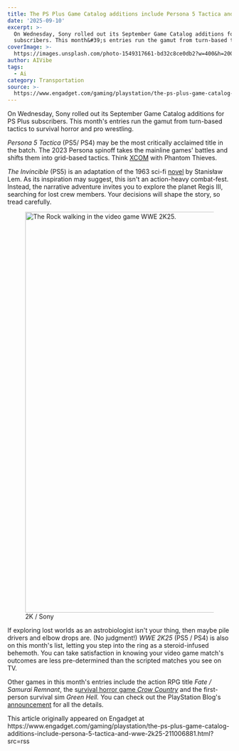 ```yaml
---
title: The PS Plus Game Catalog additions include Persona 5 Tactica and WWE 2K25
date: '2025-09-10'
excerpt: >-
  On Wednesday, Sony rolled out its September Game Catalog additions for PS Plus
  subscribers. This month&#39;s entries run the gamut from turn-based tac...
coverImage: >-
  https://images.unsplash.com/photo-1549317661-bd32c8ce0db2?w=400&h=200&fit=crop&auto=format
author: AIVibe
tags:
  - Ai
category: Transportation
source: >-
  https://www.engadget.com/gaming/playstation/the-ps-plus-game-catalog-additions-include-persona-5-tactica-and-wwe-2k25-211006881.html?src=rss
---
```

<p>On Wednesday, Sony rolled out its September Game Catalog additions for PS Plus subscribers. This month&#39;s entries run the gamut from turn-based tactics to survival horror and pro wrestling.</p>
<p><em>Persona 5 Tactica</em> (PS5/ PS4) may be the most critically acclaimed title in the batch. The 2023 Persona spinoff takes the mainline games&#39; battles and shifts them into grid-based tactics. Think <a data-i13n="cpos:1;pos:1" href="https://www.engadget.com/xcom-chimera-squad-steam-pc-release-date-announcement-140116943.html">XCOM</a> with Phantom Thieves.</p>
<span id="end-legacy-contents"></span><p><em>The Invincible</em> (PS5) is an adaptation of the 1963 sci-fi <a data-i13n="elm:context_link;elmt:doNotAffiliate;cpos:2;pos:1" class="no-affiliate-link" href="https://en.wikipedia.org/wiki/The_Invincible">novel</a> by Stanisław Lem. As its inspiration may suggest, this isn&#39;t an action-heavy combat-fest. Instead, the narrative adventure invites you to explore the planet Regis III, searching for lost crew members. Your decisions will shape the story, so tread carefully.</p>
<figure><img src="https://s.yimg.com/os/creatr-uploaded-images/2025-09/29819fb0-8e89-11f0-99fd-c6787a1fff18" data-crop-orig-src="https://s.yimg.com/os/creatr-uploaded-images/2025-09/29819fb0-8e89-11f0-99fd-c6787a1fff18" style="height:900px;width:1600px;" alt="The Rock walking in the video game WWE 2K25." data-uuid="4ce49c2a-5e93-32e4-93cc-b7ee89d1e470"><figcaption></figcaption><div class="photo-credit">2K / Sony</div></figure>
<p>If exploring lost worlds as an astrobiologist isn&#39;t your thing, then maybe pile drivers and elbow drops are. (No judgment!) <em>WWE 2K25</em> (PS5 / PS4) is also on this month&#39;s list, letting you step into the ring as a steroid-infused behemoth. You can take satisfaction in knowing your video game match&#39;s outcomes are less pre-determined than the scripted matches you see on TV.</p>
<p>Other games in this month&#39;s entries include the action RPG title <em>Fate / Samurai Remnant</em>, the s<a data-i13n="cpos:3;pos:1" href="https://www.engadget.com/crow-country-is-a-darkly-meditative-callback-to-survival-horrors-past-130041405.html">urvival horror game <em>Crow Country</em></a> and the first-person survival sim <em>Green Hell.</em> You can check out the PlayStation Blog&#39;s <a data-i13n="elm:context_link;elmt:doNotAffiliate;cpos:4;pos:1" class="no-affiliate-link" href="https://blog.playstation.com/2025/09/10/playstation-plus-game-catalog-for-september-wwe-2k25-persona-5-tactica-green-hell-fate-samurai-remnant-and-more/">announcement</a> for all the details.</p>This article originally appeared on Engadget at https://www.engadget.com/gaming/playstation/the-ps-plus-game-catalog-additions-include-persona-5-tactica-and-wwe-2k25-211006881.html?src=rss
